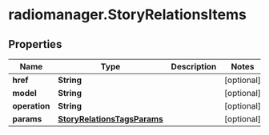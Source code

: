 # radiomanager.StoryRelationsItems

## Properties

Name | Type | Description | Notes
------------ | ------------- | ------------- | -------------
**href** | **String** |  | [optional] 
**model** | **String** |  | [optional] 
**operation** | **String** |  | [optional] 
**params** | [**StoryRelationsTagsParams**](StoryRelationsTagsParams.md) |  | [optional] 


